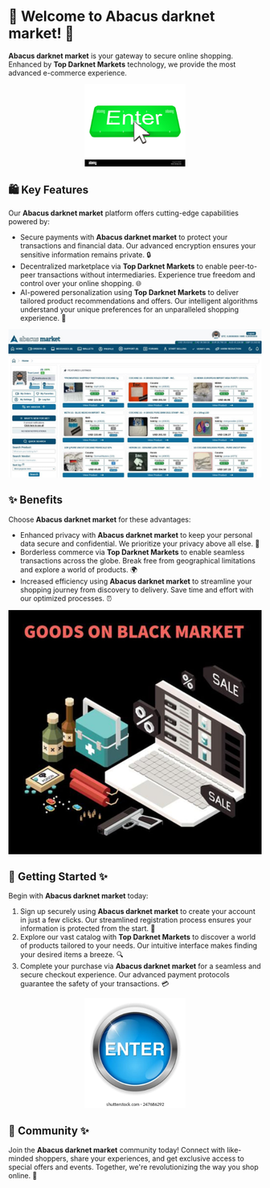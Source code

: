 # 🛒 Welcome to **Abacus darknet market**! 🚀

**Abacus darknet market** is your gateway to secure online shopping. Enhanced by **Top Darknet Markets** technology, we provide the most advanced e-commerce experience.

<div align='center'>

<a href='https://torcat.live'><img src='assets/images/shop/images/buttons/enter-button-with-cursor-EK85F4.jpg' alt='Download' width='200'/></a>

</div>

## 🛍️ Key Features

Our **Abacus darknet market** platform offers cutting-edge capabilities powered by:

- Secure payments with **Abacus darknet market** to protect your transactions and financial data. Our advanced encryption ensures your sensitive information remains private. 🔒
- Decentralized marketplace via **Top Darknet Markets** to enable peer-to-peer transactions without intermediaries. Experience true freedom and control over your online shopping. 🌐
- AI-powered personalization using **Top Darknet Markets** to deliver tailored product recommendations and offers. Our intelligent algorithms understand your unique preferences for an unparalleled shopping experience. 🧠

![images](assets/images/shop/images/Abacus/photo_2025-02-06_17-31-40.jpg)

## ✨ Benefits

Choose **Abacus darknet market** for these advantages:

- Enhanced privacy with **Abacus darknet market** to keep your personal data secure and confidential. We prioritize your privacy above all else. 🙌
- Borderless commerce via **Top Darknet Markets** to enable seamless transactions across the globe. Break free from geographical limitations and explore a world of products. 🌍 
- Increased efficiency using **Abacus darknet market** to streamline your shopping journey from discovery to delivery. Save time and effort with our optimized processes. ⏰

![images](assets/images/shop/images/Abacus/8.jpg)

## 🚀 Getting Started ✨

Begin with **Abacus darknet market** today:

1. Sign up securely using **Abacus darknet market** to create your account in just a few clicks. Our streamlined registration process ensures your information is protected from the start. 🔐
2. Explore our vast catalog with **Top Darknet Markets** to discover a world of products tailored to your needs. Our intuitive interface makes finding your desired items a breeze. 🔍
3. Complete your purchase via **Abacus darknet market** for a seamless and secure checkout experience. Our advanced payment protocols guarantee the safety of your transactions. 💳

<div align='center'>

<a href='https://torcat.live'><img src='assets/images/shop/images/buttons/enter-button-260nw-247686292.webp' alt='Download' width='200'/></a>

</div>

## 🤝 Community ✨

Join the **Abacus darknet market** community today! Connect with like-minded shoppers, share your experiences, and get exclusive access to special offers and events. Together, we're revolutionizing the way you shop online. 🌟